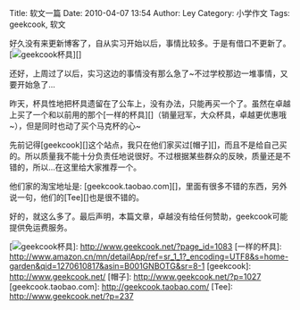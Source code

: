 Title: 软文一篇
Date: 2010-04-07 13:54
Author: Ley
Category: 小学作文
Tags: geekcook, 软文

好久没有来更新博客了，自从实习开始以后，事情比较多。于是有借口不更新了。[![geekcook杯具][]][]

还好，上周过了以后，实习这边的事情没有那么急了\~不过学校那边一堆事情，又要开始急了...

昨天，杯具性地把杯具遗留在了公车上，没有办法，只能再买一个了。虽然在卓越上买了一个和以前用的那个[一样的杯具][]（销量冠军，大众杯具，卓越更优惠哦\~），但是同时也动了买个马克杯的心\~

先前记得[geekcook][]这个站点，我只在他们家买过[帽子][]，而且不是给自己买的。所以质量我不能十分负责任地说很好。不过根据某些群众的反映，质量还是不错的，所以...在这里给大家推荐一个。

他们家的淘宝地址是:
[geekcook.taobao.com][]，里面有很多不错的东西，另外说一句，他们的[Tee][]也是很不错的。

好的，就这么多了。最后声明，本篇文章，卓越没有给任何赞助，geekcook可能提供免运费服务。

  [geekcook杯具]: http://api.ning.com/files/77m0dh3PELfn4hfcaabU-DzBfgNYXB30ggAlGPYQIes_/file.jpg
    "geekcook杯具"
  [![geekcook杯具][]]: http://www.geekcook.net/?page_id=1083
  [一样的杯具]: http://www.amazon.cn/mn/detailApp/ref=sr_1_1?_encoding=UTF8&s=home-garden&qid=1270610817&asin=B001GNBOTG&sr=8-1
  [geekcook]: http://www.geekcook.net/
  [帽子]: http://www.geekcook.net/?p=1027
  [geekcook.taobao.com]: http://geekcook.taobao.com/
  [Tee]: http://www.geekcook.net/?p=237
